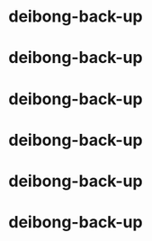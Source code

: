 # deibong-back-up
# deibong-back-up
# deibong-back-up
# deibong-back-up
# deibong-back-up
# deibong-back-up
